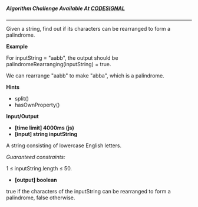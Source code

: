 ##### Algorithm Challenge Available At [CODESIGNAL](https://app.codesignal.com/arcade/intro/level-4/Xfeo7r9SBSpo3Wico)

---

Given a string, find out if its characters can be rearranged to form a palindrome.

**Example**

For inputString = "aabb", the output should be
palindromeRearranging(inputString) = true.

We can rearrange "aabb" to make "abba", which is a palindrome.

**Hints**

- split()
- hasOwnProperty()

**Input/Output**

- **[time limit] 4000ms (js)**
- **[input] string inputString**

A string consisting of lowercase English letters.

_Guaranteed constraints:_

1 ≤ inputString.length ≤ 50.

- **[output] boolean**

true if the characters of the inputString can be rearranged to form a palindrome, false otherwise.
